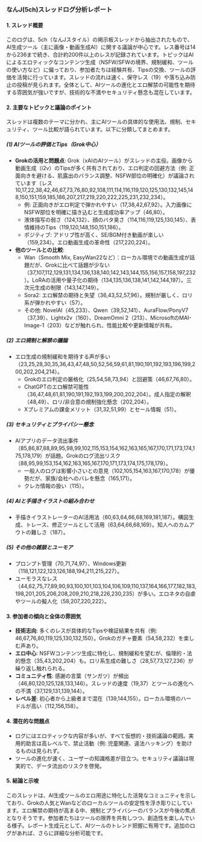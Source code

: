 ### なんJ(5ch)スレッドログ分析レポート

#### 1. スレッド概要
このログは、5ch（なんJスタイル）の掲示板スレッドから抽出されたもので、AI生成ツール（主に画像・動画生成AI）に関する議論が中心です。レス番号は14から236まで続き、合計約200件以上のレスが記録されています。トピックはAIによるエロティックなコンテンツ生成（NSFW/SFWの境界、規制緩和、ツールの使い方など）に偏っており、参加者たちは経験共有、Tipsの交換、ツールの評価を活発に行っています。スレッドの流れは速く、保守レス（19）や落ち込み防止の投稿が見られます。全体として、AIツールの進化とエロ解禁の可能性を期待する雰囲気が強いですが、技術的な不満やセキュリティ懸念も混在しています。

#### 2. 主要なトピックと議論のポイント
スレッドは複数のテーマに分かれ、主にAIツールの具体的な使用法、規制、セキュリティ、ツール比較が語られています。以下に分類してまとめます。

##### (1) AIツールの評価とTips（Grok中心）
- **Grokの活用と問題点**: Grok（xAIのAIツール）がスレッドの主役。画像から動画生成（i2v）のTipsが多く共有されており、エロ判定の回避方法（例: 正面向きを避ける、肌露出のバランス調整、NSFW部位の明確化）が議論されています（レス10,17,22,38,42,46,67,73,76,80,92,108,111,114,116,119,120,125,130,132,145,148,150,151,159,185,186,207,217,219,220,222,225,231,232,234）。
  - 例: 正面向きがエロ判定で弾かれやすい（17,38,42,67,92）。入力画像にNSFW部位を明確に描き込むと生成成功率アップ（46,80）。
  - 液体描写の弱さ（124,132）、顔のバタ臭さ（114,116,119,125,130,145）、表情維持のTips（119,120,148,150,151,186）。
  - ポジティブ: アドリブ性が高く、SE/BGM付き動画が楽しい（159,234）。エロ動画生成の革命性（217,220,224）。
- **他のツールとの比較**:
  - Wan（Smooth Mix, EasyWan22など）：ローカル環境での動画生成が話題だが、Grokに比べて話題が少ない（37,107,112,129,131,134,136,138,140,142,143,144,155,156,157,158,197,232）。LoRAの活用や量子化の期待（134,135,136,138,141,142,144,197）。三次元生成の制限（143,147,149）。
  - Sora2: エロ解禁の期待と失望（36,43,52,57,96）。規制が厳しく、ロリ系が弾かれやすい（57）。
  - その他: NovelAI（45,233）、Qwen（39,52,141）、AuraFlow/PonyV7（37,39）、Lightx2v（160）、DreamOmni 2（213）、MicrosoftのMAI-Image-1（203）などが触れられ、性能比較や更新情報が共有。

##### (2) エロ規制と解禁の議論
- エロ生成の規制緩和を期待する声が多い（23,25,28,30,35,36,43,47,48,50,52,56,59,61,81,190,191,192,193,196,199,200,202,204,214）。
  - Grokのエロ判定の厳格化（25,54,58,73,94）と回避策（46,67,76,80）。
  - ChatGPTのエロ解禁可能性（36,47,48,61,81,190,191,192,193,199,200,202,204）。成人指定の解釈（48,49）、ロリ/非合意の規制強化懸念（202,204）。
  - Xプレミアムの課金メリット（31,32,51,99）とセール情報（51）。

##### (3) セキュリティとプライバシー懸念
- AIアプリのデータ流出事件（85,86,87,88,89,95,98,99,102,115,153,154,162,163,165,167,170,171,173,174,175,178,179）が話題。Grokのログ流出リスク（88,95,99,153,154,162,163,165,167,170,171,173,174,175,178,179）。
  - 一般人のログは影響小さいとの意見（102,105,154,163,167,170,178）が優勢だが、家族/会社へのバレを懸念（165,171）。
  - クレカ情報の扱い（115）。

##### (4) AIと手描きイラストの組み合わせ
- 手描きイラストレーターのAI活用法（60,63,64,66,68,169,181,187）。構図生成、トレース、修正ツールとして活用（63,64,66,68,169）。知人へのカムアウトの難しさ（187）。

##### (5) その他の雑談とユーモア
- プロンプト管理（70,71,74,97）、Windows更新（118,121,122,123,126,188,194,211,215,227）。
- ユーモラスなレス（44,62,75,77,89,90,93,100,101,103,104,106,109,110,137,164,166,177,182,183,198,201,205,206,208,209,210,218,226,230,235）が多い。エロネタの自虐やツールの擬人化（58,207,220,222）。

#### 3. 参加者の傾向と全体の雰囲気
- **技術志向**: 多くのレスが具体的なTipsや検証結果を共有（例: 46,67,76,80,119,125,130,132,150）。Grokのガチャ要素（54,58,232）を楽しむ声あり。
- **エロ中心**: NSFWコンテンツ生成に特化し、規制緩和を望むが、倫理的・法的懸念（35,43,202,204）も。ロリ系生成の難しさ（28,57,73,127,236）が繰り返し触れられる。
- **コミュニティ性**: 感謝の言葉（サンガツ）が頻出（46,80,120,125,128,133,146）。スレッドの速度（19,37）とツールの進化への不満（37,129,131,139,144）。
- **レベル差**: 初心者から上級者まで混在（139,144,155）。ローカル環境のハードルが高い（112,156,158）。

#### 4. 潜在的な問題点
- ログにはエロティックな内容が多いが、すべて仮想的・技術議論の範囲。実用的助言は高レベルで、禁止活動（例: 児童関連、違法ハッキング）を助けるものは見られず。
- ツールの進化が速く、ユーザーの知識格差が目立つ。セキュリティ議論は現実的で、データ流出のリスクを啓発。

#### 5. 結論と示唆
このスレッドは、AI生成ツールのエロ用途に特化した活発なコミュニティを示しており、Grokの人気とWanなどのローカルツールの安定性を浮き彫りにしています。エロ解禁の期待が高まる中、規制とプライバシーのバランスが今後の焦点となりそうです。参加者たちはツールの限界を共有しつつ、創造性を楽しんでいる様子。レポート生成元として、AIツールのトレンド把握に有用です。追加のログがあれば、さらに詳細な分析可能です。